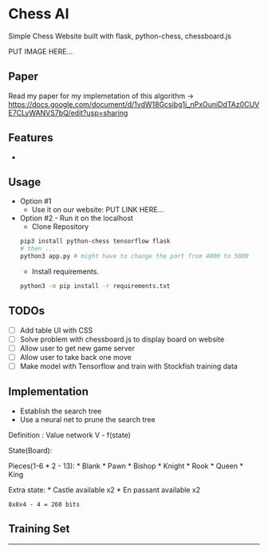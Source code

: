 # Chess AI
  Simple Chess Website built with flask, python-chess, chessboard.js

  PUT IMAGE HERE...

## Paper
  Read my paper for my implemetation of this algorithm -> https://docs.google.com/document/d/1vdW18Gcsibg1j_nPxOuniDdTAz0CUVE7CLyWANVS7bQ/edit?usp=sharing

## Features
  * 

## Usage
  * Option #1
    * Use it on our website:
      PUT LINK HERE...
  * Option #2 - Run it on the localhost
    * Clone Repository
    ```bash
    pip3 install python-chess tensorflow flask
    # then ...
    python3 app.py # might have to change the port from 4000 to 5000
    ```
    * Install requirements.
    ```bash
    python3 -m pip install -r requirements.txt
    ```
    
  

## TODOs
  - [ ] Add table UI with CSS
  - [ ] Solve problem with chessboard.js to display board on website
  - [ ] Allow user to get new game server
  - [ ] Allow user to take back one move
  - [ ] Make model with Tensorflow and train with Stockfish training data 

## Implementation
  * Establish the search tree
  * Use a neural net to prune the search tree

  Definition : Value network
  V - f(state)

  State(Board):

  Pieces(1-6 * 2 - 13):
    * Blank
    * Pawn
    * Bishop
    * Knight 
    * Rook
    * Queen
    * King

  Extra state:
    * Castle available x2
    * En passant available x2

    8x8x4 - 4 = 260 bits

## Training Set
  ---
